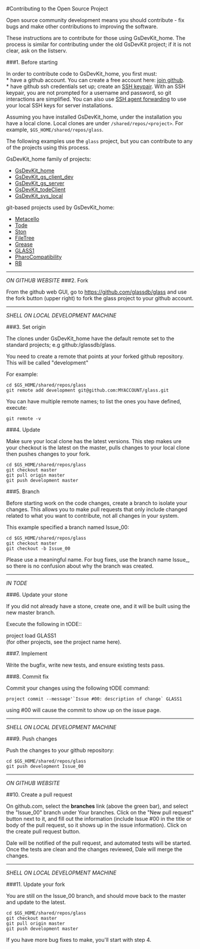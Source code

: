 #Contributing to the Open Source Project

Open source community development means you should contribute - fix bugs and make other contributions to improving the software.

These instructions are to contribute for those using GsDevKit_home.  The process is similar for contributing 
under the old GsDevKit project; if it is not clear, ask on the listserv.

###1. Before starting

In order to contribute code to GsDevKit_home, you first must:   
      * have a github account.  You can create a free account here: [join github][2].   
      * have github ssh credentials set up; create an [SSH keypair][5]. With an SSH keypair, you are not prompted for a username and password, so git interactions are simplified. You can also use [SSH agent forwarding][6] to use your local SSH keys for server installations.   

Assuming you have installed GsDevKit_home, under the installation you have a local clone.  Local clones are under `/shared/repos/<project>`.  For example, `$GS_HOME/shared/repos/glass`.

The following examples use the `glass` project, but you can contribute to any of the projects using this process. 

GsDevKit_home family of projects:
 - [GsDevKit_home][15]
 - [GsDevKit_gs_client_dev][16]
 - [GsDevKit_gs_server][17]
 - [GsDevKit_todeClient][18]
 - [GsDevKit_sys_local][19]

git-based projects used by GsDevKit_home:
 - [Metacello][20]
 - [Tode][21]
 - [Ston][22]
 - [FileTree][23]
 - [Grease][24]
 - [GLASS1][25]
 - [PharoCompatibility][26]
 - [RB][27]


---
*ON GITHUB WEBSITE*
###2. Fork

From the github web GUI, go to 
https://github.com/glassdb/glass
and use the fork button (upper right) to fork the glass project to your github account. 

---
*SHELL ON LOCAL DEVELOPMENT MACHINE*

###3. Set origin

The clones under GsDevKit_home have the default remote set to the standard projects; e.g github:/glassdb/glass.  

You need to create a remote that points at your forked github repository.  
This will be called "development"

For example:
```
cd $GS_HOME/shared/repos/glass
git remote add development git@github.com:MYACCOUNT/glass.git
```
You can have multiple remote names; to list the ones you have defined, execute:

```
git remote -v
```

###4. Update

Make sure your local clone has the latest versions.  This step makes ure your checkout is the latest on the master, pulls changes to your local clone then pushes changes to your fork.

```
cd $GS_HOME/shared/repos/glass
git checkout master
git pull origin master
git push development master
```

###5. Branch 

Before starting work on the code changes, create a branch to isolate your changes.  This allows you to make pull requests that only include changed related to what you want to contribute, not all changes in your system.

This example specified a branch named Issue_00:
```
cd $GS_HOME/shared/repos/glass
git checkout master
git checkout -b Issue_00
```
Please use a meaningful name.  For bug fixes, use the branch name Issue_<bugNumber>, so there is no confusion about why the branch was created.

--- 
*IN TODE*

###6. Update your stone

If you did not already have a stone, create one, and it will be built using the new master branch.

Execute the following in tODE::

project load GLASS1  
(for other projects, see the project name here).

###7. Implement

Write the bugfix, write new tests, and ensure existing tests pass.

###8. Commit fix

Commit your changes using the following tODE command:
    
```
project commit --message'`Issue #00: description of change` GLASS1
```

using #00 will cause the commit to show up on the issue page.

---
*SHELL ON LOCAL DEVELOPMENT MACHINE*

###9. Push changes

Push the changes to your github repository:

```
cd $GS_HOME/shared/repos/glass
git push development Issue_00
```

---
*ON GITHUB WEBSITE*

##10. Create a pull request

On github.com, select the **branches** link (above the green bar), and select the "Issue_00" branch under Your branches. Click on the "New pull request" button next to it, and fill out the information (include Issue #00 in the title or body of the pull request, so it shows up in the issue information).  Click on the create pull request button.

Dale will be notified of the pull request, and automated tests will be started. Once the tests are clean and the changes reviewed, Dale will merge the changes.

---
*SHELL ON LOCAL DEVELOPMENT MACHINE*

###11. Update your fork

You are still on the Issue_00 branch, and should move back to the master and update to the latest.

```
cd $GS_HOME/shared/repos/glass
git checkout master
git pull origin master
git push development master
```

If you have more bug fixes to make, you'll start with step 4.  



[2]: https://github.com/
[5]: https://help.github.com/articles/generating-ssh-keys/
[6]: https://developer.github.com/guides/using-ssh-agent-forwarding/

[15]: https://github.com/GsDevKit/GsDevKit_home
[16]: https://github.com/GsDevKit/GsDevKit_gs_client_dev
[17]: https://github.com/GsDevKit/GsDevKit_gs_server
[18]: https://github.com/GsDevKit/GsDevKit_todeClient
[19]: https://github.com/GsDevKit/GsDevKit_sys_local
[20]: https://github.com/dalehenrich/metacello-work
[21]: https://github.com/dalehenrich/tode
[22]: https://github.com/GsDevKit/ston
[23]: https://github.com/dalehenrich/filetree
[24]: https://github.com/GsDevKit/Grease
[25]: https://github.com/glassdb
[26]: https://github.com/glassdb/PharoCompatibility
[27]: https://github.com/dalehenrich/rb
